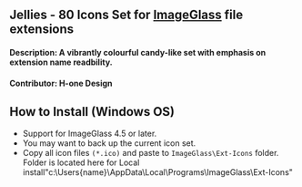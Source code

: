 ## Jellies - 80 Icons Set for [ImageGlass](https://imageglass.org) file extensions

#### Description: A vibrantly colourful candy-like set with emphasis on extension name readbility.

#### Contributor: H-one Design

## How to Install (Windows OS)
- Support for ImageGlass 4.5 or later.
- You may want to back up the current icon set.
- Copy all icon files `(*.ico)` and paste to `ImageGlass\Ext-Icons` folder.
Folder is located here for Local install"c:\Users\{name}\AppData\Local\Programs\ImageGlass\Ext-Icons\"